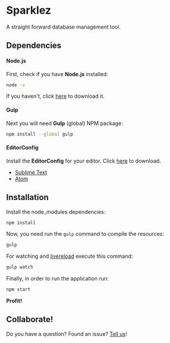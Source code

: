 # Sparklez

A straight forward database management tool.

## Dependencies

#### Node.js

First, check if you have **Node.js** installed:

```sh
node -v
```

If you haven't, click [here](https://nodejs.org/en/download/) to download it.

#### Gulp

Next you will need **Gulp** (global) NPM package:

```sh
npm install --global gulp
```

#### EditorConfig

Install the **EditorConfig** for your editor. Click [here](http://editorconfig.org) to download.

- [Sublime Text](https://github.com/sindresorhus/editorconfig-sublime#readme)
- [Atom](https://github.com/sindresorhus/atom-editorconfig#readme)

## Installation

Install the node_modules dependencies:

```sh
npm install
```

Now, you need run the `gulp` command to compile the resources:

```sh
gulp
```

For watching and [livereload](http://livereload.com/) execute this command:

```sh
gulp watch
```

Finally, in order to run the application run:

```sh
npm start
```

**Profit!**

## Collaborate!

Do you have a question? Found an issue? [Tell us](https://github.com/firework/sparklez/issues)!
